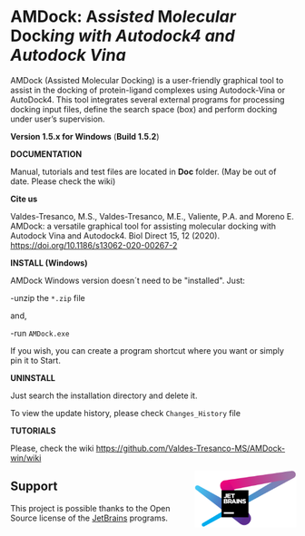 # AMDock: **A***ssisted* **M***olecular* **Dock***ing with Autodock4 and Autodock Vina*
AMDock (Assisted Molecular Docking) is a user-friendly graphical tool to assist in the docking of protein-ligand 
complexes using Autodock-Vina or AutoDock4. This tool integrates several external programs for processing docking input 
files, define the search space (box) and perform docking under user’s supervision.

**Version 1.5.x for Windows** (**Build 1.5.2**)

**DOCUMENTATION**

Manual, tutorials and test files are located in **Doc** folder. (May be out of date. Please check the wiki)

**Cite us**

Valdes-Tresanco, M.S., Valdes-Tresanco, M.E., Valiente, P.A. and Moreno E. AMDock: a versatile graphical tool for
 assisting molecular docking with Autodock Vina and Autodock4. Biol Direct 15, 12 (2020). https://doi.org/10.1186/s13062-020-00267-2

**INSTALL (Windows)**

AMDock Windows version doesn´t need to be "installed". Just:

-unzip the `*.zip` file

and,

-run `AMDock.exe`

If you wish, you can create a program shortcut where you want or simply pin it to Start.

**UNINSTALL**

Just search the installation directory and delete it.

To view the update history, please check `Changes_History` file

**TUTORIALS**

Please, check the wiki https://github.com/Valdes-Tresanco-MS/AMDock-win/wiki

[<img src="./Lib/site-packages/AMDock/images/jetbrains-variant-4.png" height="100" align="right" />](https://www.jetbrains.com/?from=https://github.com/Valdes-Tresanco-MS/AMDock)

## Support
This project is possible thanks to the Open Source license of the 
[JetBrains](https://www.jetbrains.com/?from=https://github.com/Valdes-Tresanco-MS/AMDock
) programs.